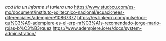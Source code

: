 *acá iría un informe si tuviera uno*
https://www.studocu.com/es-mx/document/instituto-politecnico-nacional/ecuacionees-diferenciales/adempiere/10867377
https://es.linkedin.com/pulse/por-qu%C3%A9-adempiere-es-el-erp-m%C3%A1s-recomendado-jorge-mario-rojas-b%C3%B3rquez
https://www.adempiere.io/es/docs/system-administration/